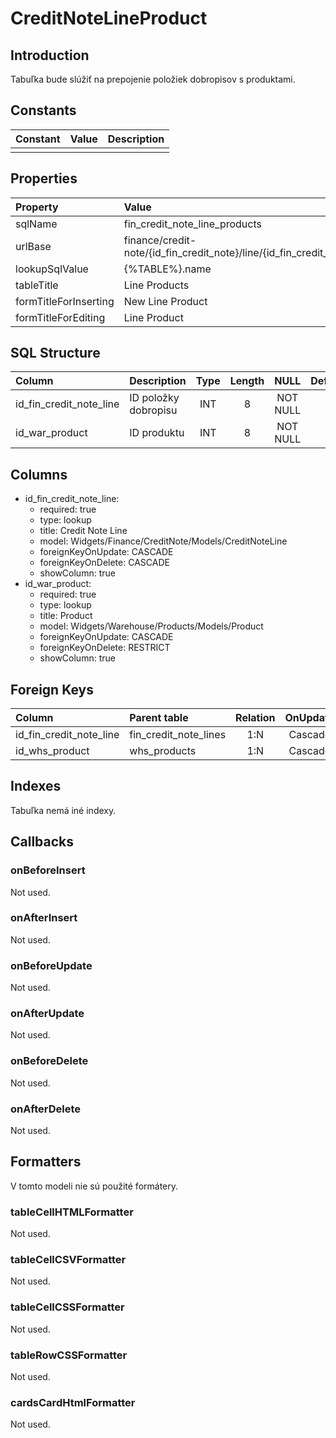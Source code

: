 # CreditNoteLineProduct

## Introduction

Tabuľka bude slúžiť na prepojenie položiek dobropisov s produktami.

## Constants

| Constant | Value | Description |
| -------- | ----- | ----------- |
|          |       |             |

## Properties

| Property              | Value                                                                           |
| :-------------------- | :------------------------------------------------------------------------------ |
| sqlName               | fin_credit_note_line_products                                                   |
| urlBase               | finance/credit-note/{id_fin_credit_note}/line/{id_fin_credit_note_line}/product |
| lookupSqlValue        | {%TABLE%}.name                                                                  |
| tableTitle            | Line Products                                                                   |
| formTitleForInserting | New Line Product                                                                |
| formTitleForEditing   | Line Product                                                                    |

## SQL Structure

| Column                  | Description          | Type | Length | NULL     | Default |
| :---------------------- | :------------------- | :--: | :----: | :------: | :------ |
| id_fin_credit_note_line | ID položky dobropisu | INT  | 8      | NOT NULL |         |
| id_war_product          | ID produktu          | INT  | 8      | NOT NULL |         |

## Columns

* id_fin_credit_note_line:
    * required: true
    * type: lookup
    * title: Credit Note Line
    * model: Widgets/Finance/CreditNote/Models/CreditNoteLine
    * foreignKeyOnUpdate: CASCADE
    * foreignKeyOnDelete: CASCADE
    * showColumn: true
* id_war_product:
    * required: true
    * type: lookup
    * title: Product
    * model: Widgets/Warehouse/Products/Models/Product
    * foreignKeyOnUpdate: CASCADE
    * foreignKeyOnDelete: RESTRICT
    * showColumn: true

## Foreign Keys

| Column                  | Parent table          | Relation | OnUpdate | OnDelete |
| :---------------------- | :-------------------- | :------: | :------: | :------: |
| id_fin_credit_note_line | fin_credit_note_lines |   1:N    | Cascade  | Cascade  |
| id_whs_product          | whs_products          |   1:N    | Cascade  | Restrict |

## Indexes

Tabuľka nemá iné indexy.

## Callbacks

### onBeforeInsert

Not used.

### onAfterInsert

Not used.

### onBeforeUpdate

Not used.

### onAfterUpdate

Not used.

### onBeforeDelete

Not used.

### onAfterDelete

Not used.

## Formatters

V tomto modeli nie sú použité formátery.

### tableCellHTMLFormatter

Not used.

### tableCellCSVFormatter

Not used.

### tableCellCSSFormatter

Not used.

### tableRowCSSFormatter

Not used.

### cardsCardHtmlFormatter

Not used.
